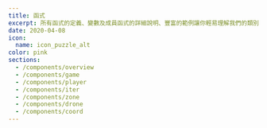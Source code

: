 ```yaml
---
title: 函式
excerpt: 所有函式的定義、變數及成員函式的詳細說明、豐富的範例讓你輕易理解我們的類別庫。
date: 2020-04-08
icon:
  name: icon_puzzle_alt
color: pink
sections:
  - /components/overview
  - /components/game
  - /components/player
  - /components/iter
  - /components/zone
  - /components/drone
  - /components/coord
---
```

<!--   - /components/dashboards
  - /components/app_components
  - /components/ui_components -->
<!-- promo:
  title: "*&nbsp;*{: .fa .fa-heart} [AppKit - Bootstrap Angular Admin Theme for Developers](https://wrapbootstrap.com/theme/admin-appkit-admin-theme-angularjs-WB051SCJ1?ref=3wm)"
  link: https://wrapbootstrap.com/theme/admin-appkit-admin-theme-angularjs-WB051SCJ1?ref=3wm
  image:
    alt: AppKit Theme
    link: assets/images/demo/appkit-dashboard-1-thumb.jpg
    icon:
      type: fa
      name: fa-heart pink
  content:
    title: "**Love this free documentation theme?**"
    desc: |
      Check out AppKit - an Angular admin theme I created with my developer friend [Tom Najdek](https://twitter.com/tnajdek)
      for developers. AppKit uses modern front-end technologies and is packed with useful components and widgets to speed up your app development.

      **[Tip for developers]:**{: .highlight}
      If your project is Open Source, you can use this area to promote your other projects or hold third party adverts like Bootstrap and FontAwesome do!

      [View Demo](https://wrapbootstrap.com/theme/admin-appkit-admin-theme-angularjs-WB051SCJ1?ref=3wm){: .btn .btn-cta}

      {: .author}
      [Xiaoying Riley](http://themes.3rdwavemedia.com) -->
